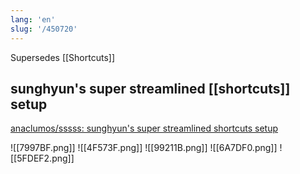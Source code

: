 ```yaml
---
lang: 'en'
slug: '/450720'
---
```



Supersedes [[Shortcuts]]

## sunghyun's super streamlined [[shortcuts]] setup

[anaclumos/sssss: sunghyun's super streamlined shortcuts setup](https://github.com/anaclumos/sssss)

![[7997BF.png]]
![[4F573F.png]]
![[99211B.png]]
![[6A7DF0.png]]
![[5FDEF2.png]]
